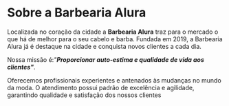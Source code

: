 <DOCTYPE html>
<html lang="pt-br"
      <head>
 <meta charset= "UTF-8">
<title>Barbearia Alura</title>
 </head>
<h1> Sobre a Barbearia Alura</h1>
<body>
  <p>Localizada no coração da cidade a <strong>Barbearia Alura</strong> traz para o mercado o que há de melhor para o seu cabelo e barba. Fundada em 2019, a   Barbearia Alura já é destaque na cidade e conquista novos clientes a cada dia.</p>

  <p style="fontsize":20px>Nossa missão é:<em>"<strong>Proporcionar auto-estima e qualidade de vida aos clientes"</strong></em>.</p>

  <p>Oferecemos profissionais experientes e antenados às mudanças no mundo da moda. O atendimento possui padrão de excelência e agilidade, garantindo qualidade e satisfação dos nossos clientes</p>
</body>
</html>
